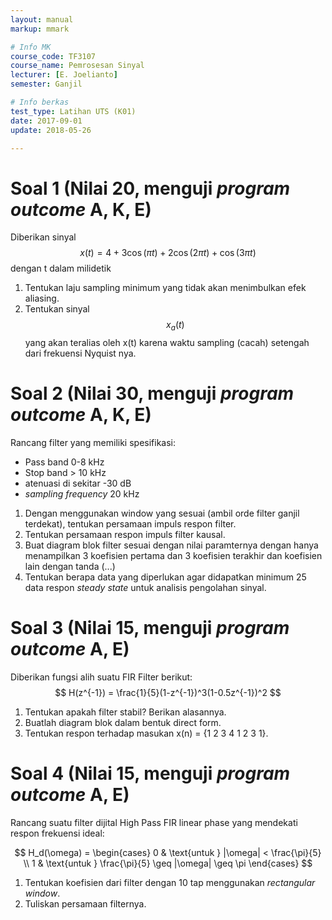 ```yaml
---
layout: manual
markup: mmark

# Info MK
course_code: TF3107
course_name: Pemrosesan Sinyal
lecturer: [E. Joelianto]
semester: Ganjil

# Info berkas
test_type: Latihan UTS (K01)
date: 2017-09-01
update: 2018-05-26

---
```


# Soal 1 (Nilai 20, menguji *program outcome* A, K, E)

Diberikan sinyal $$x(t)=4+3\cos(\pi t) + 2\cos(2\pi t) + \cos(3\pi t)$$ dengan t dalam milidetik

1. Tentukan laju sampling minimum yang tidak akan menimbulkan efek aliasing.
2. Tentukan sinyal $$x_a(t)$$ yang akan teralias oleh x(t) karena waktu sampling (cacah) setengah dari frekuensi Nyquist nya.

# Soal 2 (Nilai 30, menguji *program outcome* A, K, E)

Rancang filter yang memiliki spesifikasi:

- Pass band 0-8 kHz
- Stop band > 10 kHz
- atenuasi di sekitar -30 dB
- *sampling frequency* 20 kHz

1. Dengan menggunakan window yang sesuai (ambil orde filter ganjil terdekat), tentukan persamaan impuls respon filter.
2. Tentukan persamaan respon impuls filter kausal.
3. Buat diagram blok filter sesuai dengan nilai paramternya dengan hanya menampilkan 3 koefisien pertama dan 3 koefisien terakhir dan koefisien lain dengan tanda (...)
4. Tentukan berapa data yang diperlukan agar didapatkan minimum 25 data respon *steady state* untuk analisis pengolahan sinyal.

# Soal 3 (Nilai 15, menguji *program outcome* A, E)

Diberikan fungsi alih suatu FIR Filter berikut:
$$
  H(z^{-1}) = \frac{1}{5}(1-z^{-1})^3(1-0.5z^{-1})^2
$$

1. Tentukan apakah filter stabil? Berikan alasannya.
2. Buatlah diagram blok dalam bentuk direct form.
3. Tentukan respon terhadap masukan x(n) = {1 2 3 4 1 2 3 1}.

# Soal 4 (Nilai 15, menguji *program outcome* A, E)

Rancang suatu filter dijital High Pass FIR linear phase yang mendekati respon frekuensi ideal:

$$
  H_d(\omega) = \begin{cases} 0 & \text{untuk } |\omega| < \frac{\pi}{5} \\ 1 & \text{untuk } \frac{\pi}{5} \geq |\omega| \geq \pi \end{cases}
$$

1. Tentukan koefisien dari filter dengan 10 tap menggunakan *rectangular window*.
2. Tuliskan persamaan filternya.
